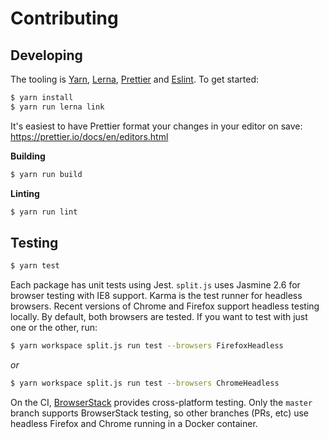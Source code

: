 # Contributing

## Developing

The tooling is [Yarn](https://yarnpkg.com/), [Lerna](https://lernajs.io/),
[Prettier](https://prettier.io/) and [Eslint](https://eslint.org/). To get started:

```bash
$ yarn install
$ yarn run lerna link
```

It's easiest to have Prettier format your changes in your editor on save: https://prettier.io/docs/en/editors.html

**Building**

```bash
$ yarn run build
```

**Linting**

```bash
$ yarn run lint
```

## Testing

```bash
$ yarn test
```

Each package has unit tests using Jest. `split.js` uses Jasmine 2.6 for browser testing with IE8 support.
Karma is the test runner for headless browsers. Recent versions of Chrome and Firefox
support headless testing locally. By default, both browsers are tested. If you want to test
with just one or the other, run:

```bash
$ yarn workspace split.js run test --browsers FirefoxHeadless
```

_or_

```bash
$ yarn workspace split.js run test --browsers ChromeHeadless
```

On the CI, [BrowserStack](http://browserstack.com/) provides cross-platform testing. Only
the `master` branch supports BrowserStack testing, so other branches (PRs, etc)
use headless Firefox and Chrome running in a Docker container.
